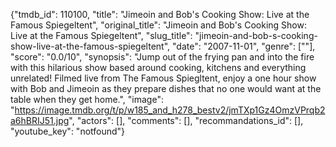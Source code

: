 {"tmdb_id": 110100, "title": "Jimeoin and Bob's Cooking Show: Live at the Famous Spiegeltent", "original_title": "Jimeoin and Bob's Cooking Show: Live at the Famous Spiegeltent", "slug_title": "jimeoin-and-bob-s-cooking-show-live-at-the-famous-spiegeltent", "date": "2007-11-01", "genre": [""], "score": "0.0/10", "synopsis": "Jump out of the frying pan and into the fire with this hilarious show based around cooking, kitchens and everything unrelated! Filmed live from The Famous Spiegltent, enjoy a one hour show with Bob and Jimeoin as they prepare dishes that no one would want at the table when they get home.", "image": "https://image.tmdb.org/t/p/w185_and_h278_bestv2/jmTXp1Gz4OmzVPrqb2a6hBRIJ51.jpg", "actors": [], "comments": [], "recommandations_id": [], "youtube_key": "notfound"}